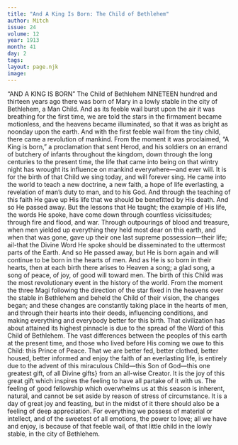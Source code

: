 ```yaml
---
title: "And A King Is Born: The Child of Bethlehem"
author: Mitch
issue: 24
volume: 12
year: 1913
month: 41
day: 2
tags:
layout: page.njk
image:
---
```

“AND A KING IS BORN”    The Child of Bethlehem   NINETEEN hundred and thirteen years ago there was born of Mary in a lowly stable in the city of Bethlehem, a Man Child. And as its feeble wail burst upon the air it was breathing for the first time, we are told the stars in the firmament became motionless, and the heavens became illuminated, so that it was as bright as noonday upon the earth.    And with the first feeble wail from the tiny child, there came a revolution of mankind. From the moment it was proclaimed, “A King is born,” a proclamation that sent Herod, and his soldiers on an errand of butchery of infants throughout the kingdom, down through the long centuries to the present time, the life that came into being on that wintry night has wrought its influence on mankind everywhere—and ever will.    It is for the birth of that Child we sing today, and will forever sing.    He came into the world to teach a new doctrine, a new faith, a hope of life everlasting, a revelation of man’s duty to man, and to his God. And through the teaching of this faith He gave up His life that we should be benefitted by His death. And so He passed away.    But the lessons that He taught; the example of His life, the words He spoke, have come down through countless vicissitudes; through fire and flood, and war. Through outpourings of blood and treasure, when men yielded up everything they held most dear on this earth, and when that was gone, gave up their one last supreme possession—their life; ail-that the Divine Word He spoke should be disseminated to the uttermost parts of the Earth.    And so He passed away, but He is born again and will continue to be born in the hearts of men. And as He is so born in their hearts, then at each birth there arises to Heaven a song; a glad song, a song of peace, of joy, of good will toward men.    The birth of this Child was the most revolutionary event in the history of the world. From the moment the three Magi following the direction of the star fixed in the heavens over the stable in Bethlehem and beheld the Child of their vision, the changes began; and these changes are constantly taking place in the hearts of men, and through their hearts into their deeds, influencing conditions, and making everything and everybody better for this birth.    That civilization has about attained its highest pinnacle is due to the spread of the Word of this Child of Bethlehem. The vast differences between the peoples of this earth at the present time, and those who lived before His coming we owe to this Child: this Prince of Peace. That we are better fed, better clothed, better housed, better informed and enjoy the faith of an everlasting life, is entirely due to the advent of this miraculous Child—this Son of God—this one greatest gift, of all Divine gifts} from an all-wise Creator.    It is the joy of this great gift which inspires the feeling to have all partake of it with us. The feeling of good fellowship which overwhelms us at this season is inherent, natural, and cannot be set aside by reason of stress of circumstance.    It is a day of great joy and feasting, but in the midst of it there should also be a feeling of deep appreciation. For everything we possess of material or intellect, and of the sweetest of all emotions, the power to love; all we have and enjoy, is because of that feeble wail, of that little child in the lowly stable, in the city of Bethlehem. 

